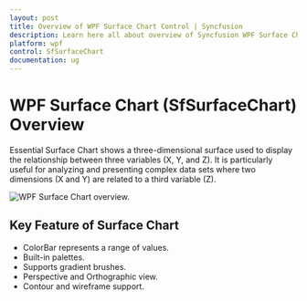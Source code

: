 ```yaml
---
layout: post
title: Overview of WPF Surface Chart Control | Syncfusion
description: Learn here all about overview of Syncfusion WPF Surface Chart (SfSurfaceChart) control, it's elements, and more.
platform: wpf
control: SfSurfaceChart
documentation: ug
---
```


# WPF Surface Chart (SfSurfaceChart) Overview

Essential Surface Chart shows a three-dimensional surface used to display the relationship between three variables (X, Y, and Z). It is particularly useful for analyzing and presenting complex data sets where two dimensions (X and Y) are related to a third variable (Z). 

![WPF Surface Chart overview.](surface_chart_images/wpf-surface-chart-overview.jpeg)


## Key Feature of Surface Chart

* ColorBar represents a range of values. 
* Built-in palettes.
* Supports gradient brushes. 
* Perspective and Orthographic view.
* Contour and wireframe support.
